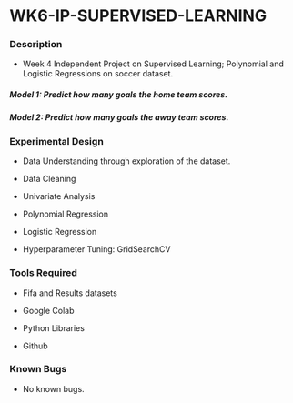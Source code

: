 # WK6-IP-SUPERVISED-LEARNING

### Description

- Week 4 Independent Project on Supervised Learning; Polynomial and Logistic Regressions on soccer dataset.

##### Model 1: Predict how many goals the home team scores.

##### Model 2: Predict how many goals the away team scores.



### Experimental Design

- Data Understanding through exploration of the dataset.

- Data Cleaning

- Univariate Analysis

- Polynomial Regression

- Logistic Regression

- Hyperparameter Tuning: GridSearchCV

### Tools Required

- Fifa and Results datasets 

- Google Colab

- Python Libraries

- Github

### Known Bugs

- No known bugs.


